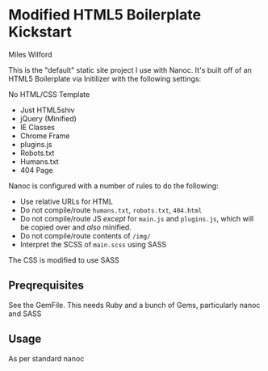 Modified HTML5 Boilerplate Kickstart
==========
Miles Wilford

This is the "default" static site project I use with Nanoc.  It's built off of an
HTML5 Boilerplate via Initilizer with the following settings:

No HTML/CSS Template
* Just HTML5shiv
* jQuery (Minified)
* IE Classes
* Chrome Frame
* plugins.js
* Robots.txt
* Humans.txt
* 404 Page

Nanoc is configured with a number of rules to do the following:

* Use relative URLs for HTML
* Do not compile/route `humans.txt`, `robots.txt`, `404.html`
* Do not compile/route JS *except* for `main.js` and `plugins.js`, which will be copied over and *also* minified.
* Do not compile/route contents of `/img/`
* Interpret the SCSS of `main.scss` using SASS

The CSS is modified to use SASS

Preqrequisites
-----------
See the GemFile.
This needs Ruby and a bunch of Gems, particularly nanoc and SASS

Usage
--------------------
As per standard nanoc
